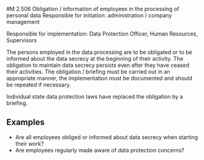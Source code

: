 #M 2.506 Obligation / information of employees in the processing of personal data
Responsible for initiation: administration / company management

Responsible for implementation: Data Protection Officer, Human Resources, Supervisors

The persons employed in the data processing are to be obligated or to be informed about the data secrecy at the beginning of their activity. The obligation to maintain data secrecy persists even after they have ceased their activities. The obligation / briefing must be carried out in an appropriate manner, the implementation must be documented and should be repeated if necessary.

Individual state data protection laws have replaced the obligation by a briefing.



## Examples 
* Are all employees obliged or informed about data secrecy when starting their work?
* Are employees regularly made aware of data protection concerns?




